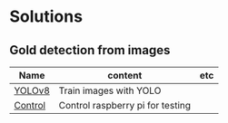 # Solutions


## Gold detection from images
| Name               | content                          | etc |
|--------------------|----------------------------------|-----|
| [YOLOv8](YOLOv8)   | Train images with YOLO           |     |
| [Control](Control) | Control raspberry pi for testing |     |
